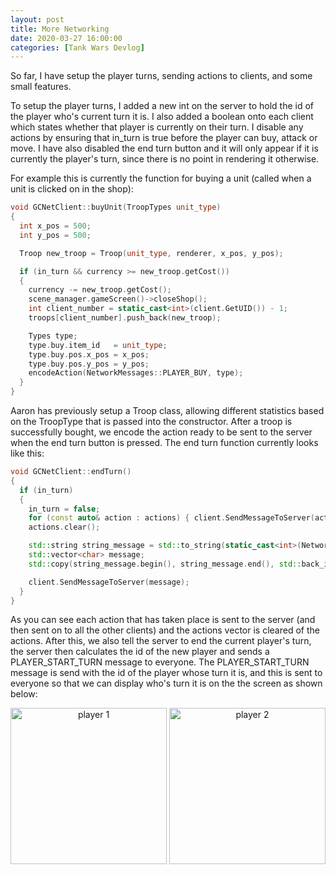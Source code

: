 ```yaml
---
layout: post
title: More Networking
date: 2020-03-27 16:00:00
categories: [Tank Wars Devlog]
---
```


So far, I have setup the player turns, sending actions to clients, and some small features.

To setup the player turns, I added a new int on the server to hold the id of the player who's current turn it is. I also added a boolean onto each client which states whether that player is currently on their turn. I disable any actions by ensuring that in_turn is true before the player can buy, attack or move. I have also disabled the end turn button and it will only appear if it is currently the player's turn, since there is no point in rendering it otherwise. 

For example this is currently the function for buying a unit (called when a unit is clicked on in the shop):

```C++
void GCNetClient::buyUnit(TroopTypes unit_type)
{
  int x_pos = 500;
  int y_pos = 500;

  Troop new_troop = Troop(unit_type, renderer, x_pos, y_pos);

  if (in_turn && currency >= new_troop.getCost())
  {
    currency -= new_troop.getCost();
    scene_manager.gameScreen()->closeShop();
    int client_number = static_cast<int>(client.GetUID()) - 1;
    troops[client_number].push_back(new_troop);

    Types type;
    type.buy.item_id   = unit_type;
    type.buy.pos.x_pos = x_pos;
    type.buy.pos.y_pos = y_pos;
    encodeAction(NetworkMessages::PLAYER_BUY, type);
  }
}
```

Aaron has previously setup a Troop class, allowing different statistics based on the TroopType that is passed into the constructor. 
After a troop is successfully bought, we encode the action ready to be sent to the server when the end turn button is pressed. The end turn function currently looks like this:

```C++
void GCNetClient::endTurn()
{
  if (in_turn)
  {
    in_turn = false;
    for (const auto& action : actions) { client.SendMessageToServer(action); }
    actions.clear();

    std::string string_message = std::to_string(static_cast<int>(NetworkMessages::PLAYER_END_TURN));
    std::vector<char> message;
    std::copy(string_message.begin(), string_message.end(), std::back_inserter(message));

    client.SendMessageToServer(message);
  }
}
```

As you can see each action that has taken place is sent to the server (and then sent on to all the other clients) and the actions vector is cleared of the actions. After this, we also tell the server to end the current player's turn, the server then calculates the id of the new player and sends a PLAYER_START_TURN message to everyone. The PLAYER_START_TURN message is send with the id of the player whose turn it is, and this is sent to everyone so that we can display who's turn it is on the the screen as shown below:

<center>
    <img src="{{ site.baseurl }}/assets/TankWars/player_1.png" alt="player 1" style="height: 250px;" />
    <img src="{{ site.baseurl }}/assets/TankWars/player_2.png" alt="player 2" style="height: 250px;" />    
</center><br>